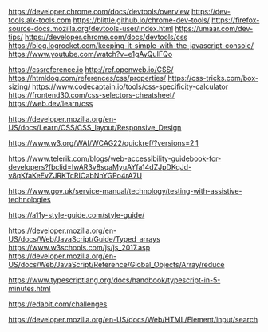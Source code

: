 <!-- dev tools -->
https://developer.chrome.com/docs/devtools/overview
https://dev-tools.alx-tools.com
https://blittle.github.io/chrome-dev-tools/
https://firefox-source-docs.mozilla.org/devtools-user/index.html
https://umaar.com/dev-tips/
https://developer.chrome.com/docs/devtools/css
https://blog.logrocket.com/keeping-it-simple-with-the-javascript-console/
https://www.youtube.com/watch?v=e1gAyQuIFQo



<!-- css -->
https://cssreference.io
http://ref.openweb.io/CSS/
https://htmldog.com/references/css/properties/
https://css-tricks.com/box-sizing/
https://www.codecaptain.io/tools/css-specificity-calculator
https://frontend30.com/css-selectors-cheatsheet/
https://web.dev/learn/css

 <!-- 0x03. Responsive design -->
https://developer.mozilla.org/en-US/docs/Learn/CSS/CSS_layout/Responsive_Design

<!-- Accessibility -->
https://www.w3.org/WAI/WCAG22/quickref/?versions=2.1

https://www.telerik.com/blogs/web-accessibility-guidebook-for-developers?fbclid=IwAR3v8sqaMyuAYfa14dZJpDKqJd-v8qKfaKeEvZJRKTcRIOabNnYGPo4rA7U

https://www.gov.uk/service-manual/technology/testing-with-assistive-technologies

https://a11y-style-guide.com/style-guide/

<!-- JS -->
https://developer.mozilla.org/en-US/docs/Web/JavaScript/Guide/Typed_arrays
https://www.w3schools.com/js/js_2017.asp
https://developer.mozilla.org/en-US/docs/Web/JavaScript/Reference/Global_Objects/Array/reduce


<!-- ts -->
https://www.typescriptlang.org/docs/handbook/typescript-in-5-minutes.html



<!-- code challlenges -->
https://edabit.com/challenges


<!-- search input -->
https://developer.mozilla.org/en-US/docs/Web/HTML/Element/input/search